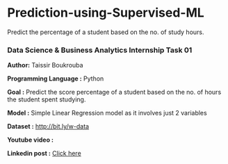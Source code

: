 # Prediction-using-Supervised-ML

Predict the percentage of a student based on the no. of study hours.

### Data Science & Business Analytics Internship Task 01 

**Author:** Taissir Boukrouba

**Programming Language :** Python

**Goal :** Predict the score percentage of a student based on the no. of hours the student spent studying.

**Model :** Simple Linear Regression model as it involves just 2 variables

**Dataset :** http://bit.ly/w-data

**Youtube video :** 

**Linkedin post :** [Click here](https://www.linkedin.com/posts/taissir-b-65480219b_linkedin-activity-7048397257578041344-rHaN?utm_source=share&utm_medium=member_desktop)




